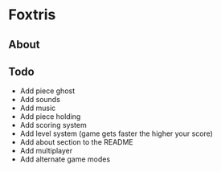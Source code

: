 # Foxtris
## About

## Todo
- Add piece ghost
- Add sounds
- Add music
- Add piece holding
- Add scoring system
- Add level system (game gets faster the higher your score)
- Add about section to the README
- Add multiplayer
- Add alternate game modes